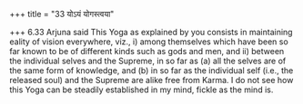 +++
title = "33 योऽयं योगस्त्वया"

+++
6.33 Arjuna said This Yoga as explained by you consists in maintaining eality of vision everywhere, viz., i) among themselves which have been so far known to be of different kinds such as gods and men, and ii)
between the individual selves and the Supreme, in so far as (a) all the selves are of the same form of knowledge, and (b) in so far as the individual self (i.e., the released soul) and the Supreme are alike free from Karma. I do not see how this Yoga can be steadily established in my mind, fickle as the mind is.
